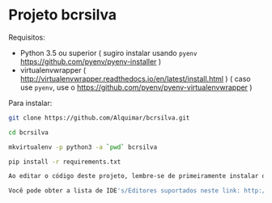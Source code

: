 # Projeto bcrsilva



Requisitos:

* Python 3.5 ou superior ( sugiro instalar usando `pyenv` https://github.com/pyenv/pyenv-installer )
* virtualenvwrapper ( http://virtualenvwrapper.readthedocs.io/en/latest/install.html ) ( caso use `pyenv`, use o https://github.com/pyenv/pyenv-virtualenvwrapper )


Para instalar:

```bash
git clone https://github.com/Alquimar/bcrsilva.git

cd bcrsilva

mkvirtualenv -p python3 -a `pwd` bcrsilva

pip install -r requirements.txt

Ao editar o código deste projeto, lembre-se de primeiramente instalar o plugin do editorconfig para o editor que você está utilizando, de modo que seu editor seja configurado automaticamente para seguir os padrões que usamos neste projeto.

Você pode obter a lista de IDE's/Editores suportados neste link: http://editorconfig.org/#download

```
